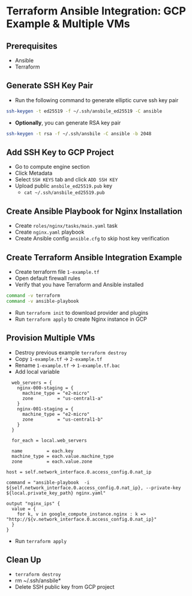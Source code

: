 # Terraform Ansible Integration: GCP Example & Multiple VMs


## Prerequisites

- Ansible
- Terraform

## Generate SSH Key Pair

- Run the following command to generate elliptic curve ssh key pair

```bash
ssh-keygen -t ed25519 -f ~/.ssh/ansbile_ed25519 -C ansible
```

- **Optionally**, you can generate RSA key pair

```bash
ssh-keygen -t rsa -f ~/.ssh/ansbile -C ansible -b 2048
```

## Add SSH Key to GCP Project

- Go to compute engine section
- Click Metadata
- Select `SSH KEYS` tab and click `ADD SSH KEY`
- Upload public `ansbile_ed25519.pub` key
  - `cat ~/.ssh/ansbile_ed25519.pub`

## Create Ansible Playbook for Nginx Installation

- Create `roles/nginx/tasks/main.yaml` task
- Create `nginx.yaml` playbook
- Create Ansible config `ansible.cfg` to skip host key verification

## Create Terraform Ansible Integration Example

- Create terraform file `1-example.tf`
- Open default firewall rules
- Verify that you have Terraform and Ansible installed

```bash
command -v terraform
command -v ansible-playbook
```

- Run `terraform init` to download provider and plugins
- Run `terraform apply` to create Nginx instance in GCP

## Provision Multiple VMs

- Destroy previous example `terraform destroy`
- Copy `1-example.tf` -> `2-example.tf`
- Rename `1-example.tf` -> `1-example.tf.bac`
- Add local variable
```
  web_servers = {
    nginx-000-staging = {
      machine_type = "e2-micro"
      zone         = "us-central1-a"
    }
    nginx-001-staging = {
      machine_type = "e2-micro"
      zone         = "us-central1-b"
    }
  }
```

```
  for_each = local.web_servers

  name         = each.key
  machine_type = each.value.machine_type
  zone         = each.value.zone
```

```
host = self.network_interface.0.access_config.0.nat_ip
```
```
command = "ansible-playbook  -i ${self.network_interface.0.access_config.0.nat_ip}, --private-key ${local.private_key_path} nginx.yaml"
```

```
output "nginx_ips" {
  value = {
    for k, v in google_compute_instance.nginx : k => "http://${v.network_interface.0.access_config.0.nat_ip}"
  }
}
```

- Run `terraform apply`

## Clean Up

- `terraform destroy`
- rm ~/.ssh/ansbile*
- Delete SSH public key from GCP project

